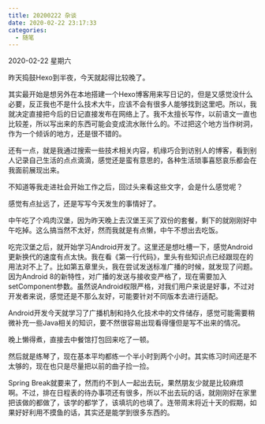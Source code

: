 ```yaml
---
title: 20200222 杂谈
date: 2020-02-22 23:17:33
categories:
  - 随笔
---
```

2020-02-22 星期六

昨天捣鼓Hexo到半夜，今天就起得比较晚了。

其实最开始是想另外在本地搭建一个Hexo博客用来写日记的，但是又感觉没什么必要，反正我也不是什么技术大牛，应该不会有很多人能够找到这里吧。所以，我就决定直接把今后的日记直接发布在网络上了。我不太擅长写作，以前语文一直也比较差，所以写出来的东西可能会变成流水账什么的。不过把这个地方当作树洞，作为一个倾诉的地方，还是很不错的。

还有一点，就是我通过搜索一些技术相关内容，机缘巧合到访别人的博客，看到别人记录自己生活的点点滴滴，感觉还是蛮有意思的，各种生活琐事喜怒哀乐都会在我面前展现出来。

不知道等我走进社会开始工作之后，回过头来看这些文字，会是什么感觉呢？

感觉有点扯远了，还是写写今天发生的事情好了。

中午吃了个鸡肉汉堡，因为昨天晚上去汉堡王买了双份的套餐，剩下的就刚刚好中午吃掉。这么搞当然不太好，然而我就是有点懒，中午不想出去吃饭。

吃完汉堡之后，就开始学习Android开发了。这里还是想吐槽一下，感觉Android更新换代的速度有点太快。我在看《第一行代码》，里头有些知识点已经跟现在的用法对不上了。比如第五章里头，我在尝试发送标准广播的时候，就发现了问题。因为Android 8的新特性，对广播的发送与接收变严格了，现在需要加入setComponent参数。虽然说Android权限严格，对我们用户来说是好事，不过对开发者来说，感觉还是不那么友好，可能要针对不同版本去进行适配。

Android开发今天就学习了广播机制和持久化技术中的文件储存，感觉可能需要稍微补充一些Java相关的知识，要不然很容易出现看得懂但是写不出来的情况。

晚上懒得煮，直接去中餐馆打包回来吃了一顿。

然后就是练琴了，现在基本平均都练一个半小时到两个小时。其实练习时间还是不太够的，现在也只是尽量把以前的曲子捡一捡。

Spring Break就要来了，然而约不到人一起出去玩，果然朋友少就是比较麻烦啊。不过，排在日程表的待办事项还有很多，所以不出去玩的话，就刚刚好在家里把该做的都做了，该学的都学了，该填坑的也填了。连带周末将近十天的假期，如果好好利用不摸鱼的话，其实还是能学到很多东西的。